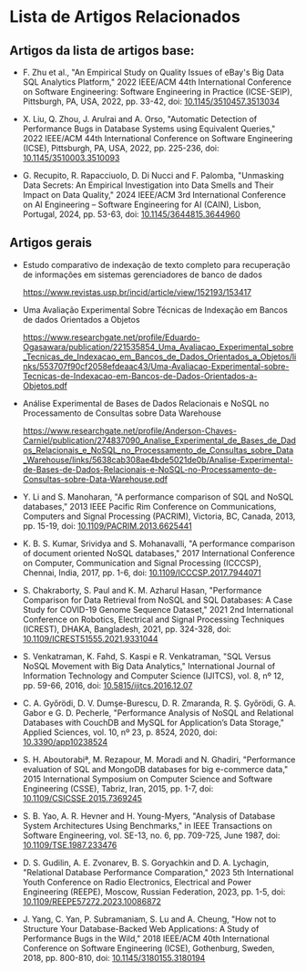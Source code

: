 # Lista de Artigos Relacionados


## Artigos da lista de artigos base:

* F. Zhu et al., "An Empirical Study on Quality Issues of eBay's Big Data SQL Analytics Platform," 2022 IEEE/ACM 44th International Conference on Software Engineering: Software Engineering in Practice (ICSE-SEIP), Pittsburgh, PA, USA, 2022, pp. 33-42, doi: [10.1145/3510457.3513034](https://doi.org/10.1145/3510457.3513034)

* X. Liu, Q. Zhou, J. Arulrai and A. Orso, "Automatic Detection of Performance Bugs in Database Systems using Equivalent Queries," 2022 IEEE/ACM 44th International Conference on Software Engineering (ICSE), Pittsburgh, PA, USA, 2022, pp. 225-236, doi: [10.1145/3510003.3510093](https://doi.org/10.1145/3510003.3510093)

* G. Recupito, R. Rapacciuolo, D. Di Nucci and F. Palomba, "Unmasking Data Secrets: An Empirical Investigation into Data Smells and Their Impact on Data Quality," 2024 IEEE/ACM 3rd International Conference on AI Engineering – Software Engineering for AI (CAIN), Lisbon, Portugal, 2024, pp. 53-63, doi: [10.1145/3644815.3644960](https://doi.org/10.1145/3644815.3644960)

## Artigos gerais

* Estudo comparativo de indexação de texto completo para recuperação de informações em sistemas gerenciadores de banco de dados
  
  https://www.revistas.usp.br/incid/article/view/152193/153417

* Uma Avaliação Experimental Sobre Técnicas de Indexação em Bancos de dados Orientados a Objetos
  
  https://www.researchgate.net/profile/Eduardo-Ogasawara/publication/221535854_Uma_Avaliacao_Experimental_sobre_Tecnicas_de_Indexacao_em_Bancos_de_Dados_Orientados_a_Objetos/links/553707f90cf2058efdeaac43/Uma-Avaliacao-Experimental-sobre-Tecnicas-de-Indexacao-em-Bancos-de-Dados-Orientados-a-Objetos.pdf

* Análise Experimental de Bases de Dados Relacionais e NoSQL no Processamento de Consultas sobre Data Warehouse
  
  https://www.researchgate.net/profile/Anderson-Chaves-Carniel/publication/274837090_Analise_Experimental_de_Bases_de_Dados_Relacionais_e_NoSQL_no_Processamento_de_Consultas_sobre_Data_Warehouse/links/5638cab308ae4bde5021de0b/Analise-Experimental-de-Bases-de-Dados-Relacionais-e-NoSQL-no-Processamento-de-Consultas-sobre-Data-Warehouse.pdf

* Y. Li and S. Manoharan, "A performance comparison of SQL and NoSQL databases," 2013 IEEE Pacific Rim Conference on Communications, Computers and Signal Processing (PACRIM), Victoria, BC, Canada, 2013, pp. 15-19, doi: [10.1109/PACRIM.2013.6625441](https://doi.org/10.1109/PACRIM.2013.6625441)

* K. B. S. Kumar, Srividya and S. Mohanavalli, "A performance comparison of document oriented NoSQL databases," 2017 International Conference on Computer, Communication and Signal Processing (ICCCSP), Chennai, India, 2017, pp. 1-6, doi: [10.1109/ICCCSP.2017.7944071](https://doi.org/10.1109/ICCCSP.2017.7944071)

* S. Chakraborty, S. Paul and K. M. Azharul Hasan, "Performance Comparison for Data Retrieval from NoSQL and SQL Databases: A Case Study for COVID-19 Genome Sequence Dataset," 2021 2nd International Conference on Robotics, Electrical and Signal Processing Techniques (ICREST), DHAKA, Bangladesh, 2021, pp. 324-328, doi: [10.1109/ICREST51555.2021.9331044](https://doi.org/10.1109/ICREST51555.2021.9331044)

* S. Venkatraman, K. Fahd, S. Kaspi e R. Venkatraman, "SQL Versus NoSQL Movement with Big Data Analytics," International Journal of Information Technology and Computer Science (IJITCS), vol. 8, nº 12, pp. 59-66, 2016, doi: [10.5815/ijitcs.2016.12.07](https://doi.org/10.5815/ijitcs.2016.12.07)

* C. A. Győrödi, D. V. Dumşe-Burescu, D. R. Zmaranda, R. Ş. Győrödi, G. A. Gabor e G. D. Pecherle, "Performance Analysis of NoSQL and Relational Databases with CouchDB and MySQL for Application’s Data Storage," Applied Sciences, vol. 10, nº 23, p. 8524, 2020, doi: [10.3390/app10238524](https://doi.org/10.3390/app10238524)

* S. H. Aboutorabiª, M. Rezapour, M. Moradi and N. Ghadiri, "Performance evaluation of SQL and MongoDB databases for big e-commerce data," 2015 International Symposium on Computer Science and Software Engineering (CSSE), Tabriz, Iran, 2015, pp. 1-7, doi: [10.1109/CSICSSE.2015.7369245](https://doi.org/10.1109/CSICSSE.2015.7369245)

* S. B. Yao, A. R. Hevner and H. Young-Myers, "Analysis of Database System Architectures Using Benchmarks," in IEEE Transactions on Software Engineering, vol. SE-13, no. 6, pp. 709-725, June 1987, doi: [10.1109/TSE.1987.233476](https://doi.org/10.1109/TSE.1987.233476)

* D. S. Gudilin, A. E. Zvonarev, B. S. Goryachkin and D. A. Lychagin, "Relational Database Performance Comparation," 2023 5th International Youth Conference on Radio Electronics, Electrical and Power Engineering (REEPE), Moscow, Russian Federation, 2023, pp. 1-5, doi: [10.1109/REEPE57272.2023.10086872](https://doi.org/10.1109/REEPE57272.2023.10086872)

* J. Yang, C. Yan, P. Subramaniam, S. Lu and A. Cheung, "How not to Structure Your Database-Backed Web Applications: A Study of Performance Bugs in the Wild," 2018 IEEE/ACM 40th International Conference on Software Engineering (ICSE), Gothenburg, Sweden, 2018, pp. 800-810, doi: [10.1145/3180155.3180194](https://doi.org/10.1145/3180155.3180194)

